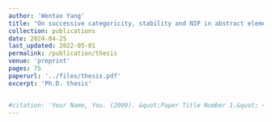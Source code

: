 ```yaml
---
author: 'Wentao Yang'
title: "On successive categoricity, stability and NIP in abstract elementary classes"
collection: publications
date: 2024-04-25
last_updated: 2022-05-01
permalink: /publication/thesis
venue: 'preprint'
pages: 75
paperurl: '../files/thesis.pdf'
excerpt: 'Ph.D. thesis'


#citation: 'Your Name, You. (2009). &quot;Paper Title Number 1.&quot; <i>Journal 1</i>. 1(1).'
---
```

